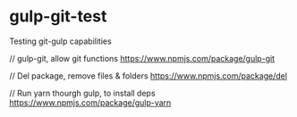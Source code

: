 # gulp-git-test
Testing git-gulp capabilities

// gulp-git, allow git functions
https://www.npmjs.com/package/gulp-git

// Del package, remove files & folders
https://www.npmjs.com/package/del

// Run yarn thourgh gulp, to install deps
https://www.npmjs.com/package/gulp-yarn
